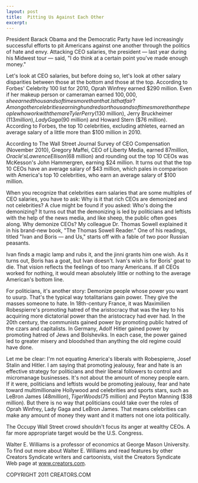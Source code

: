 ```yaml
---
layout: post
title:  Pitting Us Against Each Other
excerpt:
---
```


President Barack Obama and the Democratic Party have led increasingly successful efforts to pit Americans against one another through the politics of hate and envy. Attacking CEO salaries, the president — last year during his Midwest tour — said, "I do think at a certain point you've made enough money."

Let's look at CEO salaries, but before doing so, let's look at other salary disparities between those at the bottom and those at the top. According to Forbes' Celebrity 100 list for 2010, Oprah Winfrey earned $290 million. Even if her makeup person or cameraman earned $100,000, she earned thousands of times more than that. Is that fair? Among other celebrities earning hundreds or thousands of times more than the people who work with them are Tyler Perry ($130 million), Jerry Bruckheimer ($113 million), Lady Gaga ($90 million) and Howard Stern ($76 million). According to Forbes, the top 10 celebrities, excluding athletes, earned an average salary of a little more than $100 million in 2010.

According to The Wall Street Journal Survey of CEO Compensation (November 2010), Gregory Maffei, CEO of Liberty Media, earned $87 million, Oracle's Lawrence Ellison ($68 million) and rounding out the top 10 CEOs was McKesson's John Hammergren, earning $24 million. It turns out that the top 10 CEOs have an average salary of $43 million, which pales in comparison with America's top 10 celebrities, who earn an average salary of $100 million.

When you recognize that celebrities earn salaries that are some multiples of CEO salaries, you have to ask: Why is it that rich CEOs are demonized and not celebrities? A clue might be found if you asked: Who's doing the demonizing? It turns out that the demonizing is led by politicians and leftists with the help of the news media, and like sheep, the public often goes along. Why demonize CEOs? My colleague Dr. Thomas Sowell explained it in his brand-new book, "The Thomas Sowell Reader." One of his readings, titled "Ivan and Boris — and Us," starts off with a fable of two poor Russian peasants.

 Ivan finds a magic lamp and rubs it, and the jinni grants him one wish. As it turns out, Boris has a goat, but Ivan doesn't. Ivan's wish is for Boris' goat to die. That vision reflects the feelings of too many Americans. If all CEOs worked for nothing, it would mean absolutely little or nothing to the average American's bottom line.

For politicians, it's another story: Demonize people whose power you want to usurp. That's the typical way totalitarians gain power. They give the masses someone to hate. In 18th-century France, it was Maximilien Robespierre's promoting hatred of the aristocracy that was the key to his acquiring more dictatorial power than the aristocracy had ever had. In the 20th century, the communists gained power by promoting public hatred of the czars and capitalists. In Germany, Adolf Hitler gained power by promoting hatred of Jews and Bolsheviks. In each case, the power gained led to greater misery and bloodshed than anything the old regime could have done.

Let me be clear: I'm not equating America's liberals with Robespierre, Josef Stalin and Hitler. I am saying that promoting jealousy, fear and hate is an effective strategy for politicians and their liberal followers to control and micromanage businesses. It's not about the amount of money people earn. If it were, politicians and leftists would be promoting jealousy, fear and hate toward multimillionaire Hollywood and celebrities and sports stars, such as LeBron James ($48 million), Tiger Woods ($75 million) and Peyton Manning ($38 million). But there is no way that politicians could take over the roles of Oprah Winfrey, Lady Gaga and LeBron James. That means celebrities can make any amount of money they want and it matters not one iota politically.

The Occupy Wall Street crowd shouldn't focus its anger at wealthy CEOs. A far more appropriate target would be the U.S. Congress.

Walter E. Williams is a professor of economics at George Mason University. To find out more about Walter E. Williams and read features by other Creators Syndicate writers and cartoonists, visit the Creators Syndicate Web page at www.creators.com.

COPYRIGHT 2011 CREATORS.COM
